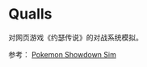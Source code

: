 # Qualls
对网页游戏《约瑟传说》的对战系统模拟。

参考：
[Pokemon Showdown Sim](https://github.com/smogon/pokemon-showdown/tree/master/sim)